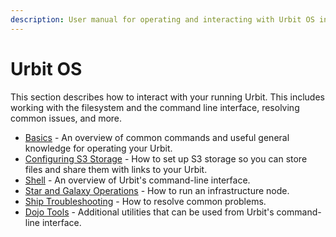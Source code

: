 ```yaml
---
description: User manual for operating and interacting with Urbit OS including filesystem and command line.
---
```


# Urbit OS

This section describes how to interact with your running Urbit. This includes working with the filesystem and the command line interface, resolving common issues, and more.

- [Basics](basics.md) - An overview of common commands and useful general knowledge for operating your Urbit.
- [Configuring S3 Storage](s3.md) - How to set up S3 storage so you can store files and share them with links to your Urbit.
- [Shell](shell.md) - An overview of Urbit's command-line interface.
- [Star and Galaxy Operations](stars-and-galaxies.md) - How to run an infrastructure node.
- [Ship Troubleshooting](ship-troubleshooting.md) - How to resolve common problems.
- [Dojo Tools](dojo-tools.md) - Additional utilities that can be used from Urbit's command-line interface.

